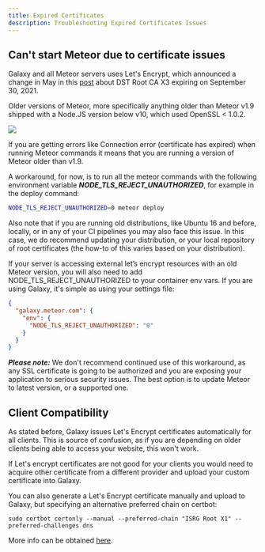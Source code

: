 ```yaml
---
title: Expired Certificates
description: Troubleshooting Expired Certificates Issues
---
```


<h2 id="certificates-issue">Can't start Meteor due to certificate issues</h2>

Galaxy and all Meteor servers uses Let's Encrypt, which announced a change in May in this [post](https://letsencrypt.org/docs/dst-root-ca-x3-expiration-september-2021) about DST Root CA X3 expiring on September 30, 2021.

Older versions of Meteor, more specifically anything older than Meteor v1.9 shipped with a Node.JS version below v10, which used OpenSSL < 1.0.2.


![](/images/openssl-suport-table.png)


If you are getting errors like Connection error (certificate has expired) when running Meteor commands it means that you are running a version of Meteor older than v1.9.

A workaround, for now, is to run all the meteor commands with the following environment variable ***NODE_TLS_REJECT_UNAUTHORIZED***, for example in the deploy command:

```bash
NODE_TLS_REJECT_UNAUTHORIZED=0 meteor deploy
```

Also note that if you are running old distributions, like Ubuntu 16 and before, locally, or in any of your CI pipelines you may also face this issue. In this case, we do recommend updating your distribution, or your local repository of root certificates (the how-to of this varies based on your distribution).

If your server is accessing external let’s encrypt resources with an old Meteor version, you will also need to add NODE_TLS_REJECT_UNAUTHORIZED to your container env vars. If you are using Galaxy, it's simple as using your settings file:

```json
{
  "galaxy.meteor.com": {
    "env": {
      "NODE_TLS_REJECT_UNAUTHORIZED": "0"
    }
  }
}
```

***Please note:*** We don't recommend continued use of this workaround, as any SSL certificate is going to be authorized and you are exposing your application to serious security issues. The best option is to update Meteor to latest version, or a supported one.

<h2 id="client-compatibility">Client Compatibility</h2>

As stated before, Galaxy issues Let's Encrypt certificates automatically for all clients. This is source of confusion, as if you are depending on older clients being able to access your website, this won't work.

If Let's encrypt certificates are not good for your clients you would need to acquire other certificate from a different provider and upload your custom certificate into Galaxy.

You can also generate a Let's Encrypt certificate manually and upload to Galaxy, but specifying an alternative preferred chain on certbot:

```
sudo certbot certonly --manual --preferred-chain "ISRG Root X1" --preferred-challenges dns
```

More info can be obtained [here](https://letsencrypt.org/certificates).
